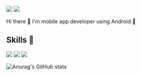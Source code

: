 <a href="https://www.notion.so/Android-Document-d7149b48b0284e5998ad13b95e06f1b0" target="_blank"><img src="https://img.shields.io/badge/notion-lightgray?style=flat-square&logo=notion&logoColor=black"/></a> <a target="_blank"><img src="https://img.shields.io/badge/whwnsgud22@naver.com-green?style=flat-square&logo=naver&logoColor=white"/></a> 

Hi there 👋 I'm mobile app developer using Android.📱 

## Skills 📗
<a target="_blank"><img src="https://img.shields.io/badge/Android-green?style=flat-square&logo=Android&logoColor=white"/></a> 
<a target="_blank"><img src="https://img.shields.io/badge/kotlin-blue?style=flat-square&logo=kotlin&logoColor=white"/></a> 
<a target="_blank"><img src="https://img.shields.io/badge/java-F29661?style=flat-square&logo=java&logoColor=white"/></a> 


![Anurag's GitHub stats](https://github-readme-stats.vercel.app/api?username=junhyung0927&show_icons=true&theme=default)
<!--
**junhyung0927/junhyung0927** is a ✨ _special_ ✨ repository because its `README.md` (this file) appears on your GitHub profile.

Here are some ideas to get you started:

- 🔭 I’m currently working on ...
- 🌱 I’m currently learning ...
- 👯 I’m looking to collaborate on ...
- 🤔 I’m looking for help with ...
- 💬 Ask me about ...📗
- 📫 How to reach me: ...
- 😄 Pronouns: ...
- ⚡ Fun fact: ...
-->
